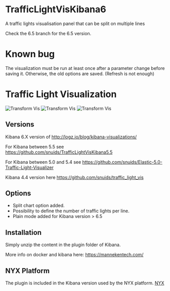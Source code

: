 # TrafficLightVisKibana6
A traffic lights visualisation panel that can be split on multiple lines

Check the 6.5 branch for the 6.5 version.

# Known bug

The visualization must be run at least once after a parameter change before saving it. Otherwise, the old options are saved. (Refresh is not enough)

# Traffic Light Visualization

![Transform Vis](https://raw.githubusercontent.com/snuids/TrafficLightVisKibana6/master/pictures/TrafficLights6a.jpg)
![Transform Vis](https://raw.githubusercontent.com/snuids/TrafficLightVisKibana6/master/pictures/TrafficLights6b.jpg)
![Transform Vis](https://raw.githubusercontent.com/snuids/TrafficLightVisKibana6/master/pictures/TrafficLights6c.jpg)

## Versions
Kibana 6.X version of http://logz.io/blog/kibana-visualizations/

For Kibana between 5.5 see https://github.com/snuids/TrafficLightVisKibana5.5

For Kibana between 5.0 and 5.4 see https://github.com/snuids/Elastic-5.0-Traffic-Light-Visualizer 

Kibana 4.4 version here https://github.com/snuids/traffic_light_vis


## Options
* Split chart option added. 
* Possibility to define the number of traffic lights per line.
* Plain mode added for Kibana version > 6.5

## Installation
Simply unzip the content in the plugin folder of Kibana.

More info on docker and kibana here: https://mannekentech.com/

## NYX Platform

The plugin is included in the Kibana version used by the NYX platform.
[NYX](https://github.com/snuids/nyx)
